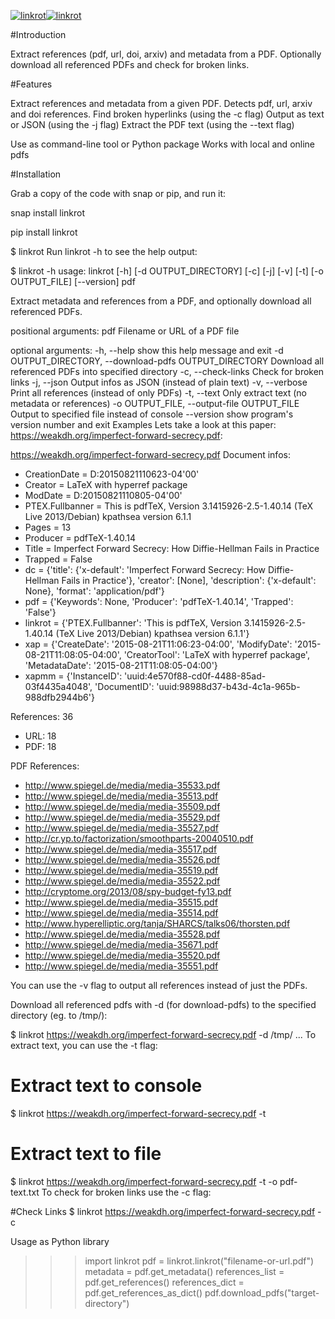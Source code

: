 [![linkrot](https://snapcraft.io/linkrot/badge.svg)](https://snapcraft.io/linkrot)[![linkrot](https://snapcraft.io/linkrot/trending.svg?name=0)](https://snapcraft.io/linkrot)

#Introduction

Extract references (pdf, url, doi, arxiv) and metadata from a PDF. Optionally download all referenced PDFs and check for broken links.


#Features

Extract references and metadata from a given PDF.
Detects pdf, url, arxiv and doi references.
Find broken hyperlinks (using the -c flag)
Output as text or JSON (using the -j flag)
Extract the PDF text (using the --text flag)

Use as command-line tool or Python package
Works with local and online pdfs

#Installation

Grab a copy of the code with snap or pip, and run it:

snap install linkrot

pip install linkrot

$ linkrot <pdf-file-or-url>
Run linkrot -h to see the help output:

$ linkrot -h
usage: linkrot [-h] [-d OUTPUT_DIRECTORY] [-c] [-j] [-v] [-t] [-o OUTPUT_FILE]
            [--version]
            pdf

Extract metadata and references from a PDF, and optionally download all
referenced PDFs.

positional arguments:
  pdf                   Filename or URL of a PDF file

optional arguments:
  -h, --help            show this help message and exit
  -d OUTPUT_DIRECTORY, --download-pdfs OUTPUT_DIRECTORY
                        Download all referenced PDFs into specified directory
  -c, --check-links     Check for broken links
  -j, --json            Output infos as JSON (instead of plain text)
  -v, --verbose         Print all references (instead of only PDFs)
  -t, --text            Only extract text (no metadata or references)
  -o OUTPUT_FILE, --output-file OUTPUT_FILE
                        Output to specified file instead of console
  --version             show program's version number and exit
Examples
Lets take a look at this paper: https://weakdh.org/imperfect-forward-secrecy.pdf:

https://weakdh.org/imperfect-forward-secrecy.pdf
Document infos:
- CreationDate = D:20150821110623-04'00'
- Creator = LaTeX with hyperref package
- ModDate = D:20150821110805-04'00'
- PTEX.Fullbanner = This is pdfTeX, Version 3.1415926-2.5-1.40.14 (TeX Live 2013/Debian) kpathsea version 6.1.1
- Pages = 13
- Producer = pdfTeX-1.40.14
- Title = Imperfect Forward Secrecy: How Diffie-Hellman Fails in Practice
- Trapped = False
- dc = {'title': {'x-default': 'Imperfect Forward Secrecy: How Diffie-Hellman Fails in Practice'}, 'creator': [None], 'description': {'x-default': None}, 'format': 'application/pdf'}
- pdf = {'Keywords': None, 'Producer': 'pdfTeX-1.40.14', 'Trapped': 'False'}
- linkrot = {'PTEX.Fullbanner': 'This is pdfTeX, Version 3.1415926-2.5-1.40.14 (TeX Live 2013/Debian) kpathsea version 6.1.1'}
- xap = {'CreateDate': '2015-08-21T11:06:23-04:00', 'ModifyDate': '2015-08-21T11:08:05-04:00', 'CreatorTool': 'LaTeX with hyperref package', 'MetadataDate': '2015-08-21T11:08:05-04:00'}
- xapmm = {'InstanceID': 'uuid:4e570f88-cd0f-4488-85ad-03f4435a4048', 'DocumentID': 'uuid:98988d37-b43d-4c1a-965b-988dfb2944b6'}

References: 36
- URL: 18
- PDF: 18

PDF References:
- http://www.spiegel.de/media/media-35533.pdf
- http://www.spiegel.de/media/media-35513.pdf
- http://www.spiegel.de/media/media-35509.pdf
- http://www.spiegel.de/media/media-35529.pdf
- http://www.spiegel.de/media/media-35527.pdf
- http://cr.yp.to/factorization/smoothparts-20040510.pdf
- http://www.spiegel.de/media/media-35517.pdf
- http://www.spiegel.de/media/media-35526.pdf
- http://www.spiegel.de/media/media-35519.pdf
- http://www.spiegel.de/media/media-35522.pdf
- http://cryptome.org/2013/08/spy-budget-fy13.pdf
- http://www.spiegel.de/media/media-35515.pdf
- http://www.spiegel.de/media/media-35514.pdf
- http://www.hyperelliptic.org/tanja/SHARCS/talks06/thorsten.pdf
- http://www.spiegel.de/media/media-35528.pdf
- http://www.spiegel.de/media/media-35671.pdf
- http://www.spiegel.de/media/media-35520.pdf
- http://www.spiegel.de/media/media-35551.pdf

You can use the -v flag to output all references instead of just the PDFs.

Download all referenced pdfs with -d (for download-pdfs) to the specified directory (eg. to /tmp/):

$ linkrot https://weakdh.org/imperfect-forward-secrecy.pdf -d /tmp/
...
To extract text, you can use the -t flag:

# Extract text to console
$ linkrot https://weakdh.org/imperfect-forward-secrecy.pdf -t

# Extract text to file
$ linkrot https://weakdh.org/imperfect-forward-secrecy.pdf -t -o pdf-text.txt
To check for broken links use the -c flag:

#Check Links
$ linkrot https://weakdh.org/imperfect-forward-secrecy.pdf -c

Usage as Python library
>>> import linkrot
>>> pdf = linkrot.linkrot("filename-or-url.pdf")
>>> metadata = pdf.get_metadata()
>>> references_list = pdf.get_references()
>>> references_dict = pdf.get_references_as_dict()
>>> pdf.download_pdfs("target-directory")
